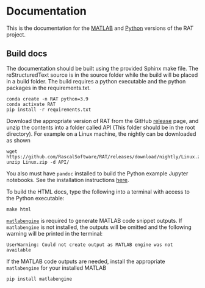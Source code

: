 Documentation
=============
This is the documentation for the [MATLAB](https://github.com/RascalSoftware/RAT) and [Python](https://github.com/RascalSoftware/python-RAT) versions of the RAT project. 

Build docs
----------
The documentation should be built using the provided Sphinx make file. The reStructuredText source is in the source 
folder while the build will be placed in a build folder. The build requires a python executable and the python packages 
in the requirements.txt. 

    conda create -n RAT python=3.9
    conda activate RAT
    pip install -r requirements.txt

Download the appropriate version of RAT from the GitHub [release](https://github.com/RascalSoftware/RAT/releases) page, and unzip the contents into a folder called API (This folder should be in the root directory). For example on a Linux machine, the nightly can be downloaded as shown 

    wget https://github.com/RascalSoftware/RAT/releases/download/nightly/Linux.zip
    unzip Linux.zip -d API/

You also must have `pandoc` installed to build the Python example Jupyter notebooks. See the installation instructions [here](https://pandoc.org/installing.html).


To build the HTML docs, type the following into a terminal with access to the Python executable:  

    make html

[`matlabengine`](https://pypi.org/project/matlabengine/) is required to generate MATLAB code snippet outputs. If `matlabengine` is not installed, the outputs will be omitted and the following warning will be printed in the terminal:

    UserWarning: Could not create output as MATLAB engine was not available

If the MATLAB code outputs are needed, install the appropriate `matlabengine` for your installed MATLAB

    pip install matlabengine
